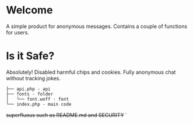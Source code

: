 # Welcome
A simple product for anonymous messages. Contains a couple of functions for users.  

# Is it Safe? 
Absolutely! Disabled harmful chips and cookies. Fully anonymous chat without tracking jokes. 
```
├── api.php - api
├── fonts - folder
│   └── font.woff - font 
└── index.php - main code
```
~~superfluous such as README.md and SECURITY~~ ` 
